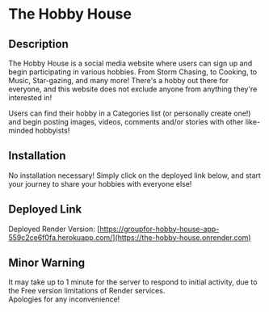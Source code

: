 # The Hobby House

## Description
The Hobby House is a social media website where users can sign up and begin participating in various hobbies. From Storm Chasing, to Cooking, to Music, Star-gazing, and many more! There's a hobby out there for everyone, and this website does not exclude anyone from anything they're interested in!

Users can find their hobby in a Categories list (or personally create one!) and begin posting images, videos, comments and/or stories with other like-minded hobbyists!

## Installation
No installation necessary! Simply click on the deployed link below, and start your journey to share your hobbies with everyone else! 

## Deployed Link
Deployed Render Version: [https://groupfor-hobby-house-app-559c2ce6f0fa.herokuapp.com/](https://the-hobby-house.onrender.com)

## Minor Warning
It may take up to 1 minute for the server to respond to initial activity, due to the Free version limitations of Render services.  
Apologies for any inconvenience!
